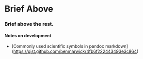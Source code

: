# Brief Above

### Brief above the rest.

#### Notes on development

- [Commonly used scientific symbols in pandoc markdown]
  (https://gist.github.com/benmarwick/4fb6f222443493e3c864)
